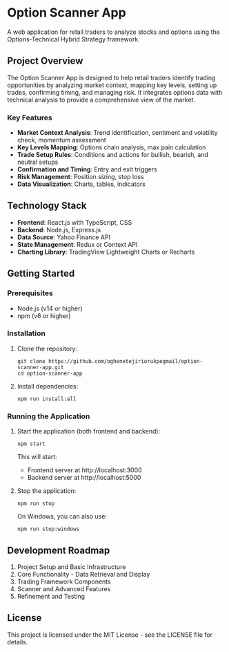 # Option Scanner App

A web application for retail traders to analyze stocks and options using the Options-Technical Hybrid Strategy framework.

## Project Overview

The Option Scanner App is designed to help retail traders identify trading opportunities by analyzing market context, mapping key levels, setting up trades, confirming timing, and managing risk. It integrates options data with technical analysis to provide a comprehensive view of the market.

### Key Features

- **Market Context Analysis**: Trend identification, sentiment and volatility check, momentum assessment
- **Key Levels Mapping**: Options chain analysis, max pain calculation
- **Trade Setup Rules**: Conditions and actions for bullish, bearish, and neutral setups
- **Confirmation and Timing**: Entry and exit triggers
- **Risk Management**: Position sizing, stop loss
- **Data Visualization**: Charts, tables, indicators

## Technology Stack

- **Frontend**: React.js with TypeScript, CSS
- **Backend**: Node.js, Express.js
- **Data Source**: Yahoo Finance API
- **State Management**: Redux or Context API
- **Charting Library**: TradingView Lightweight Charts or Recharts

## Getting Started

### Prerequisites

- Node.js (v14 or higher)
- npm (v6 or higher)

### Installation

1. Clone the repository:
   ```
   git clone https://github.com/oghenetejiriorukpegmail/option-scanner-app.git
   cd option-scanner-app
   ```

2. Install dependencies:
   ```
   npm run install:all
   ```

### Running the Application

1. Start the application (both frontend and backend):
   ```
   npm start
   ```

   This will start:
   - Frontend server at http://localhost:3000
   - Backend server at http://localhost:5000

2. Stop the application:
   ```
   npm run stop
   ```

   On Windows, you can also use:
   ```
   npm run stop:windows
   ```

## Development Roadmap

1. Project Setup and Basic Infrastructure
2. Core Functionality - Data Retrieval and Display
3. Trading Framework Components
4. Scanner and Advanced Features
5. Refinement and Testing

## License

This project is licensed under the MIT License - see the LICENSE file for details.